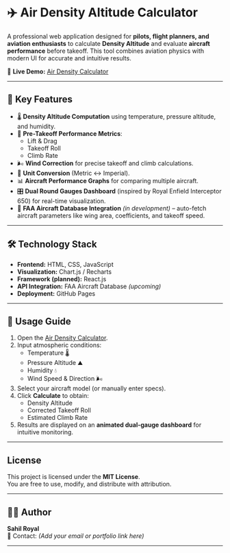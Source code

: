 # ✈️ Air Density Altitude Calculator

A professional web application designed for **pilots, flight planners, and aviation enthusiasts** to calculate **Density Altitude** and evaluate **aircraft performance** before takeoff. This tool combines aviation physics with modern UI for accurate and intuitive results.  

🔗 **Live Demo:** [Air Density Calculator](https://sahilroyal07.github.io/Air-Density-Calculator/)

---

## 📌 Key Features

- 🌡️ **Density Altitude Computation** using temperature, pressure altitude, and humidity.  
- 🛫 **Pre-Takeoff Performance Metrics**:  
  - Lift & Drag  
  - Takeoff Roll  
  - Climb Rate  
- 🌬️ **Wind Correction** for precise takeoff and climb calculations.  
- 🔄 **Unit Conversion** (Metric ↔ Imperial).  
- 📊 **Aircraft Performance Graphs** for comparing multiple aircraft.  
- 🎛️ **Dual Round Gauges Dashboard** (inspired by Royal Enfield Interceptor 650) for real-time visualization.  
- 📡 **FAA Aircraft Database Integration** *(in development)* – auto-fetch aircraft parameters like wing area, coefficients, and takeoff speed.  

---

## 🛠️ Technology Stack

- **Frontend:** HTML, CSS, JavaScript  
- **Visualization:** Chart.js / Recharts  
- **Framework (planned):** React.js  
- **API Integration:** FAA Aircraft Database *(upcoming)*  
- **Deployment:** GitHub Pages  

---

## 🚀 Usage Guide

1. Open the [Air Density Calculator](https://sahilroyal07.github.io/Air-Density-Calculator/).  
2. Input atmospheric conditions:  
   - Temperature 🌡️  
   - Pressure Altitude ⛰️  
   - Humidity 💧  
   - Wind Speed & Direction 🌬️  
3. Select your aircraft model (or manually enter specs).  
4. Click **Calculate** to obtain:  
   - Density Altitude  
   - Corrected Takeoff Roll  
   - Estimated Climb Rate  
5. Results are displayed on an **animated dual-gauge dashboard** for intuitive monitoring.  



---

##  License

This project is licensed under the **MIT License**.  
You are free to use, modify, and distribute with attribution.  

---

## 👨‍💻 Author

**Sahil Royal**  
📧 Contact: *(Add your email or portfolio link here)*  

---
